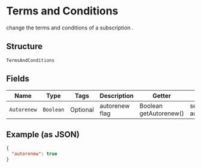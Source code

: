 
# Terms and Conditions

change the terms and conditions of a subscription .

## Structure

`TermsAndConditions`

## Fields

| Name | Type | Tags | Description | Getter | Setter |
|  --- | --- | --- | --- | --- | --- |
| `Autorenew` | `Boolean` | Optional | autorenew flag | Boolean getAutorenew() | setAutorenew(Boolean autorenew) |

## Example (as JSON)

```json
{
  "autorenew": true
}
```

